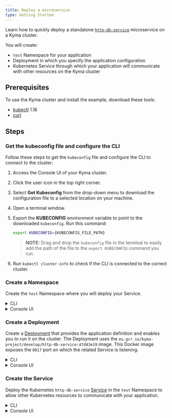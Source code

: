 ```yaml
---
title: Deploy a microservice
type: Getting Started
---
```


Learn how to quickly deploy a standalone [`http-db-service`](https://github.com/kyma-project/examples/blob/master/http-db-service/README.md) microservice on a Kyma cluster.

You will create:
- `test` Namespace for your application
- Deployment in which you specify the application configuration
- Kubernetes Service through which your application will communicate with other resources on the Kyma cluster

## Prerequisites

To use the Kyma cluster and install the example, download these tools:

- [kubectl](https://kubernetes.io/docs/tasks/tools/install-kubectl/) 1.16
- [curl](https://github.com/curl/curl)

## Steps

### Get the kubeconfig file and configure the CLI

Follow these steps to get the `kubeconfig` file and configure the CLI to connect to the cluster:

1. Access the Console UI of your Kyma cluster.
2. Click the user icon in the top right corner.
3. Select **Get Kubeconfig** from the drop-down menu to download the configuration file to a selected location on your machine.
4. Open a terminal window.
5. Export the **KUBECONFIG** environment variable to point to the downloaded `kubeconfig`. Run this command:

   ```bash
   export KUBECONFIG={KUBECONFIG_FILE_PATH}
   ```

   >**NOTE:** Drag and drop the `kubeconfig` file in the terminal to easily add the path of the file to the `export KUBECONFIG` command you run.

6. Run `kubectl cluster-info` to check if the CLI is connected to the correct cluster.

### Create a Namespace

Create the `test` Namespace where you will deploy your Service.

<div tabs name="steps" group="create-service">
  <details>
  <summary label="cli">
  CLI
  </summary>

Run this command:

```
cat <<EOF | kubectl apply -f -
apiVersion: v1
kind: Namespace
metadata:
  name: test
EOF
```

</details>
<details>
<summary label="console-ui">
Console UI
</summary>

1. In the main view of the Console UI, select the **Add new namespace** button.
2. Enter `test` in the **Name** field and confirm by selecting the **Create** button.

</details>
</div>

### Create a Deployment

Create a [Deployment](https://kubernetes.io/docs/concepts/workloads/controllers/deployment/) that provides the application definition and enables you to run it on the cluster. The Deployment uses the `eu.gcr.io/kyma-project/develop/http-db-service:47d43e19` image. This Docker image exposes the `8017` port on which the related Service is listening.

<div tabs name="steps" group="create-service">
  <details>
  <summary label="cli">
  CLI
  </summary>

```
cat <<EOF | kubectl apply -f -
apiVersion: apps/v1
kind: Deployment
metadata:
  name: http-db-service
  namespace: test
  labels:
    example: http-db-service
    app: http-db-service
spec:
  replicas: 1
  selector:
    matchLabels:
      app: http-db-service
      example: http-db-service
  template:
    metadata:
      labels:
        app: http-db-service
        example: http-db-service
    spec:
      containers:
      # replace the repository URL with your own repository (e.g. {DockerID}/http-db-service:0.0.x for Docker Hub).
      - image: eu.gcr.io/kyma-project/develop/http-db-service:47d43e19
        imagePullPolicy: IfNotPresent
        name: http-db-service
        ports:
        - name: http
          containerPort: 8017
        resources:
          limits:
            memory: 100Mi
          requests:
            memory: 32Mi
        env:
        - name: dbtype
          # available dbtypes are: [memory, mssql]
          value: "memory"
EOF
```

A successfully created Deployment prints this result:

```bash
deployment.apps/http-db-service created
```

</details>
<details>
<summary label="console-ui">
Console UI
</summary>

1. Create a YAML file with the Deployment definition:

```
apiVersion: apps/v1
kind: Deployment
metadata:
  name: http-db-service
  namespace: test
  labels:
    example: http-db-service
    app: http-db-service
spec:
  replicas: 1
  selector:
    matchLabels:
      app: http-db-service
      example: http-db-service
  template:
    metadata:
      labels:
        app: http-db-service
        example: http-db-service
    spec:
      containers:
      # replace the repository URL with your own repository (e.g. {DockerID}/http-db-service:0.0.x for Docker Hub).
      - image: eu.gcr.io/kyma-project/develop/http-db-service:47d43e19
        imagePullPolicy: IfNotPresent
        name: http-db-service
        ports:
        - name: http
          containerPort: 8017
        resources:
          limits:
            memory: 100Mi
          requests:
            memory: 32Mi
        env:
        - name: dbtype
          # available dbtypes are: [memory, mssql]
          value: "memory"
```

2. Go to the `test` Namespace view in the Console UI and select the **Deploy new resource** button.
3. Browse your Deployment file and select **Deploy** to confirm changes.
4. Go to the **Deployments** view to make sure `http-db-service` is running.

</details>
</div>

### Create the Service

Deploy the Kubernetes `http-db-service` [Service](https://kubernetes.io/docs/concepts/services-networking/service/) in the `test` Namespace to allow other Kubernetes resources to communicate with your application.

<div tabs name="steps" group="create-service">
  <details>
  <summary label="cli">
  CLI
  </summary>

Run this command:

```
cat <<EOF | kubectl apply -f -
apiVersion: v1
kind: Service
metadata:
  name: http-db-service
  namespace: test
  labels:
    example: http-db-service
    app: http-db-service
spec:
  ports:
  - name: http
    port: 8017
  selector:
    app: http-db-service
    example: http-db-service
EOF
```

A successfully deployed Service prints this result:

```bash
service/http-db-service created
```

  </details>
  <details>
  <summary label="console-ui">
  Console UI
  </summary>

1. Create a YAML file with the Service definition:

  ```
  apiVersion: v1
  kind: Service
  metadata:
    name: http-db-service
    namespace: test
    labels:
      example: http-db-service
      app: http-db-service
  spec:
    ports:
    - name: http
      port: 8017
    selector:
      app: http-db-service
      example: http-db-service
  ```

2. Go to the `test` Namespace view in the Console UI and select the **Deploy new resource** button.
3. Browse your Service file and select **Deploy** to confirm changes.
4. Go to the **Services** view to make sure `http-db-service` is running.

  </details>
  </div>
